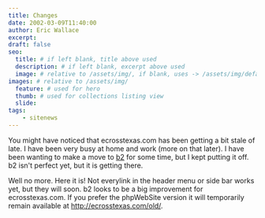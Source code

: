 ```yaml
---
title: Changes
date: 2002-03-09T11:40:00
author: Eric Wallace
excerpt:
draft: false
seo:
  title: # if left blank, title above used
  description: # if left blank, excerpt above used
  image: # relative to /assets/img/, if blank, uses -> /assets/img/default.png
images: # relative to /assets/img/
  feature: # used for hero
  thumb: # used for collections listing view
  slide:
tags:
    - sitenews
---
```


You might have noticed that ecrosstexas.com has been getting a bit stale of late. I have been very busy at home and work (more on that later). I have been wanting to make a move to [b2](http://cafelog.com) for some time, but I kept putting it off. b2 isn't perfect yet, but it is getting there.

Well no more. Here it is! Not everylink in the header menu or side bar works yet, but they will soon. b2 looks to be a big improvement for ecrosstexas.com. If you prefer the phpWebSite version it will temporarily remain available at http://ecrosstexas.com/old/.
